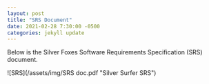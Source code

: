 ```yaml
---
layout: post
title: "SRS Document"
date: 2021-02-28 7:30:00 -0500
categories: jekyll update
---
```


Below is the Silver Foxes Software Requirements Specification (SRS) document. 

![SRS](/assets/img/SRS doc.pdf "Silver Surfer SRS")
